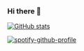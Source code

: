 ### Hi there 👋

[![GitHub stats](https://github-readme-stats.vercel.app/api?username=shellord)](https://github.com/anuraghazra/github-readme-stats)


[![spotify-github-profile](https://spotify-github-profile.vercel.app/api/view?uid=31wtafdafluvuhzawripqt4h2nzy&cover_image=true&theme=default)](https://github.com/kittinan/spotify-github-profile)
